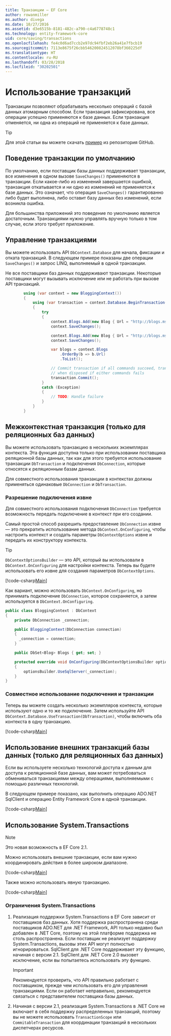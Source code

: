 ```yaml
---
title: Транзакции — EF Core
author: rowanmiller
ms.author: divega
ms.date: 10/27/2016
ms.assetid: d3e6515b-8181-482c-a790-c4a6778748c1
ms.technology: entity-framework-core
uid: core/saving/transactions
ms.openlocfilehash: fe4c0d6ad7ccb2e97dc94fbf2eb26a41e7fbcb19
ms.sourcegitcommit: 7113e8675f26cbb546200824512078bf360225df
ms.translationtype: HT
ms.contentlocale: ru-RU
ms.lasthandoff: 03/28/2018
ms.locfileid: "30202501"
---
```

# <a name="using-transactions"></a>Использование транзакций

Транзакции позволяют обрабатывать несколько операций с базой данных атомарным способом. Если транзакция зафиксирована, все операции успешно применяются к базе данных. Если транзакция отменяется, ни одна из операций не применяется к базе данных.

> [!TIP]  
> Для этой статьи вы можете скачать [пример](https://github.com/aspnet/EntityFramework.Docs/tree/master/samples/core/Saving/Saving/Transactions/) из репозитория GitHub.

## <a name="default-transaction-behavior"></a>Поведение транзакции по умолчанию

По умолчанию, если поставщик базы данных поддерживает транзакции, все изменения в одном вызове `SaveChanges()` применяются в транзакции. Если какое-либо из изменений завершается ошибкой, транзакция откатывается и ни одно из изменений не применяется к базе данных. Это означает, что операция `SaveChanges()` гарантированно либо будет выполнена, либо оставит базу данных без изменений, если возникла ошибка.

Для большинства приложений это поведение по умолчанию является достаточным. Транзакциями нужно управлять вручную только в том случае, если этого требует приложение.

## <a name="controlling-transactions"></a>Управление транзакциями

Вы можете использовать API `DbContext.Database` для начала, фиксации и отката транзакций. В следующем примере показаны две операции `SaveChanges()` и запрос LINQ, выполняемый в одной транзакции.

Не все поставщики баз данных поддерживают транзакции. Некоторые поставщики могут вызывать исключение или не работать при вызове API транзакций.

<!-- [!code-csharp[Main](samples/core/Saving/Saving/Transactions/ControllingTransaction/Sample.cs?highlight=3,17,18,19)] -->
``` csharp
        using (var context = new BloggingContext())
        {
            using (var transaction = context.Database.BeginTransaction())
            {
                try
                {
                    context.Blogs.Add(new Blog { Url = "http://blogs.msdn.com/dotnet" });
                    context.SaveChanges();

                    context.Blogs.Add(new Blog { Url = "http://blogs.msdn.com/visualstudio" });
                    context.SaveChanges();

                    var blogs = context.Blogs
                        .OrderBy(b => b.Url)
                        .ToList();

                    // Commit transaction if all commands succeed, transaction will auto-rollback
                    // when disposed if either commands fails
                    transaction.Commit();
                }
                catch (Exception)
                {
                    // TODO: Handle failure
                }
            }
        }
```

## <a name="cross-context-transaction-relational-databases-only"></a>Межконтекстная транзакция (только для реляционных баз данных)

Вы можете использовать транзакцию в нескольких экземплярах контекста. Эта функция доступна только при использовании поставщика реляционной базы данных, так как для этого требуется использование транзакции `DbTransaction` и подключения `DbConnection`, которые относятся к реляционным базам данных.

Для совместного использования транзакции в контекстах должны применяться одинаковые `DbConnection` и `DbTransaction`.

### <a name="allow-connection-to-be-externally-provided"></a>Разрешение подключения извне

Для совместного использования подключения `DbConnection` требуется возможность передать подключение в контекст при его создании.

Самый простой способ разрешить предоставление `DbConnection` извне — это прекратить использование метода `DbContext.OnConfiguring`, чтобы настроить контекст и создать параметры `DbContextOptions` извне и передать их конструктору контекста.

> [!TIP]  
> `DbContextOptionsBuilder` — это API, который вы использовали в `DbContext.OnConfiguring` для настройки контекста. Теперь вы будете использовать его извне для создания параметров `DbContextOptions`.

[!code-csharp[Main](../../../samples/core/Saving/Saving/Transactions/SharingTransaction/Sample.cs?name=Context&highlight=3,4,5)]

Как вариант, можно использовать `DbContext.OnConfiguring`, но принимать подключение `DbConnection`, которое сохраняется, а затем используется в `DbContext.OnConfiguring`.

``` csharp
public class BloggingContext : DbContext
{
    private DbConnection _connection;

    public BloggingContext(DbConnection connection)
    {
      _connection = connection;
    }

    public DbSet<Blog> Blogs { get; set; }

    protected override void OnConfiguring(DbContextOptionsBuilder optionsBuilder)
    {
        optionsBuilder.UseSqlServer(_connection);
    }
}
```

### <a name="share-connection-and-transaction"></a>Совместное использование подключения и транзакции

Теперь вы можете создать несколько экземпляров контекста, которые используют одно и то же подключение. Затем используйте API `DbContext.Database.UseTransaction(DbTransaction)`, чтобы включить оба контекста в одну транзакцию.

[!code-csharp[Main](../../../samples/core/Saving/Saving/Transactions/SharingTransaction/Sample.cs?name=Transaction&highlight=1,2,3,7,16,23,24,25)]

## <a name="using-external-dbtransactions-relational-databases-only"></a>Использование внешних транзакций базы данных (только для реляционных баз данных)

Если вы используете несколько технологий доступа к данным для доступа к реляционной базе данных, вам может потребоваться обмениваться транзакциями между операциями, выполняемыми с помощью различных технологий.

В следующем примере показано, как выполнить операцию ADO.NET SqlClient и операцию Entity Framework Core в одной транзакции.

[!code-csharp[Main](../../../samples/core/Saving/Saving/Transactions/ExternalDbTransaction/Sample.cs?name=Transaction&highlight=4,10,21,26,27,28)]

## <a name="using-systemtransactions"></a>Использование System.Transactions

> [!NOTE]  
> Это новая возможность в EF Core 2.1.

Можно использовать внешние транзакции, если вам нужно координировать действия в более широком диапазоне.

[!code-csharp[Main](../../../samples/core/Saving/Saving/Transactions/AmbientTransaction/Sample.cs?name=Transaction&highlight=1,24,25,26)]

Также можно использовать явную транзакцию.

[!code-csharp[Main](../../../samples/core/Saving/Saving/Transactions/CommitableTransaction/Sample.cs?name=Transaction&highlight=1,13,26,27,28)]

### <a name="limitations-of-systemtransactions"></a>Ограничения System.Transactions  

1. Реализация поддержки System.Transactions в EF Core зависит от поставщиков баз данных. Хотя поддержка распространена среди поставщиков ADO.NET для .NET Framework, API только недавно был добавлен в .NET Core, поэтому на этой платформе поддержка не столь распространена. Если поставщик не реализует поддержку System.Transactions, вызовы этих API могут полностью игнорироваться. SqlClient для .NET Core поддерживает эту функцию, начиная с версии 2.1. SqlClient для .NET Core 2.0 вызовет исключение, если вы попытаетесь использовать эту функцию. 

   > [!IMPORTANT]  
   > Рекомендуется проверить, что API правильно работает с поставщиком, прежде чем использовать его для управления транзакциями. Если он работает неправильно, рекомендуется связаться с представителем поставщика базы данных. 

2. Начиная с версии 2.1, реализация System.Transactions в .NET Core не включает в себя поддержку распределенных транзакций, поэтому вы не можете использовать `TransactionScope` или `CommitableTransaction` для координации транзакций в нескольких диспетчерах ресурсов. 

